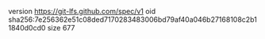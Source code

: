 version https://git-lfs.github.com/spec/v1
oid sha256:7e256362e51c08ded7170283483006bd79af40a046b27168108c2b11840d0cd0
size 677
